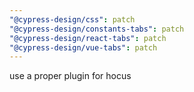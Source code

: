 ```yaml
---
"@cypress-design/css": patch
"@cypress-design/constants-tabs": patch
"@cypress-design/react-tabs": patch
"@cypress-design/vue-tabs": patch
---
```


use a proper plugin for hocus
